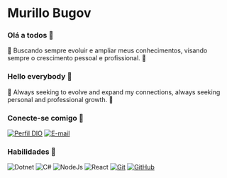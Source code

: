 # Murillo Bugov

### Olá a todos 👋

🔭 Buscando sempre evoluir e ampliar meus conhecimentos, visando sempre o crescimento pessoal e profissional. 🌱

### Hello everybody 👋

🔭 Always seeking to evolve and expand my connections, always seeking personal and professional growth. 🌱

### Conecte-se comigo 🚀

[![Perfil DIO](https://img.shields.io/badge/-Meu%20Perfil%20na%20DIO-30A3DC?style=for-the-badge)](https://web.dio.me/users/bugovmurillo)
[![E-mail](https://img.shields.io/badge/-Email-000?style=for-the-badge&logo=microsoft-outlook&logoColor=E94D5F)](mailto:bugovmurillo@gmail.com)

### Habilidades 🚀

![Dotnet](https://img.shields.io/badge/dotnet-000?style=for-the-badge&logo=dotnet&logoColor=blue)
![C#](https://img.shields.io/badge/Csharp-000?style=for-the-badge&logo=C#&logoColor=purple)
![NodeJs](https://img.shields.io/badge/node.js-000?style=for-the-badge&logo=node.js&logoColor=green)
![React](https://img.shields.io/badge/REact-000?style=for-the-badge&logo=React&logoColor=30A3DC)
[![Git](https://img.shields.io/badge/Git-000?style=for-the-badge&logo=git&logoColor=E94D5F)](https://git-scm.com/doc)
[![GitHub](https://img.shields.io/badge/GitHub-000?style=for-the-badge&logo=github&logoColor=30A3DC)](https://github.com/MBugov)
